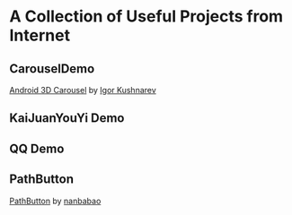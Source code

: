 # A Collection of Useful Projects from Internet

## CarouselDemo

[Android 3D Carousel][A3C] by [Igor Kushnarev][IK]

[A3C]: http://www.codeproject.com/Articles/146145/Android-3D-Carousel
[IK]: http://www.codeproject.com/script/Membership/View.aspx?mid=6131212

## KaiJuanYouYi Demo

## QQ Demo

## PathButton

[PathButton](http://www.eoeandroid.com/thread-148107-1-1.html) by [nanbabao](http://www.eoeandroid.com/space-uid-94886.html)


